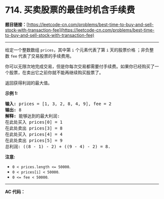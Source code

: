 # 714. 买卖股票的最佳时机含手续费

**题目链接：**[https://leetcode-cn.com/problems/best-time-to-buy-and-sell-stock-with-transaction-fee](https://leetcode-cn.com/problems/best-time-to-buy-and-sell-stock-with-transaction-fee)

---

<div class="content__1Y2H">
 <div class="notranslate">
  <p>给定一个整数数组&nbsp;<code>prices</code>，其中第&nbsp;<code>i</code>&nbsp;个元素代表了第&nbsp;<code>i</code>&nbsp;天的股票价格 ；非负整数&nbsp;<code>fee</code> 代表了交易股票的手续费用。</p> 
  <p>你可以无限次地完成交易，但是你每次交易都需要付手续费。如果你已经购买了一个股票，在卖出它之前你就不能再继续购买股票了。</p> 
  <p>返回获得利润的最大值。</p> 
  <p><strong>示例 1:</strong></p> 
  <pre class="language-text"><strong>输入:</strong> prices = [1, 3, 2, 8, 4, 9], fee = 2
<strong>输出:</strong> 8
<strong>解释:</strong> 能够达到的最大利润:  
在此处买入&nbsp;prices[0] = 1
在此处卖出 prices[3] = 8
在此处买入 prices[4] = 4
在此处卖出 prices[5] = 9
总利润:&nbsp;((8 - 1) - 2) + ((9 - 4) - 2) = 8.</pre> 
  <p><strong>注意:</strong></p> 
  <ul> 
   <li><code>0 &lt; prices.length &lt;= 50000</code>.</li> 
   <li><code>0 &lt; prices[i] &lt; 50000</code>.</li> 
   <li><code>0 &lt;= fee &lt; 50000</code>.</li> 
  </ul> 
 </div>
</div>

---

**AC 代码：**

```java

```